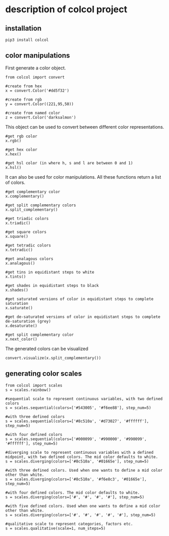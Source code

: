 # description of colcol project


## installation
```
pip3 install colcol
```

## color manipulations
First generate a color object.
```
from colcol import convert

#create from hex
x = convert.Color('#dd5f32')

#create from rgb
y = convert.Color((221,95,50))

#create from named color
z = convert.Color('darksalmon')
```


This object can be used to convert between different color representations.
```
#get rgb color
x.rgb()

#get hex color
x.hex()

#get hsl color (in where h, s and l are between 0 and 1)
x.hsl()
```

It can also be used for color manipulations. All these functions return a list of colors.
```
#get complementary color
x.complementary()

#get split complementary colors
x.split_complementary()

#get triadic colors
x.triadic()

#get square colors
x.square()

#get tetradic colors
x.tetradic()

#get analagous colors
x.analagous()

#get tins in equidistant steps to white
x.tints()

#get shades in equidistant steps to black
x.shades()

#get saturated versions of color in equidistant steps to complete saturation
x.saturate()

#get de-saturated versions of color in equidistant steps to complete de-saturation (grey)
x.desaturate()

#get split complementary color
x.next_color()
```

The generated colors can be visualized
```
convert.visualize(x.split_complementary())
```

## generating color scales


```
from colcol import scales
s = scales.rainbow()
```

```
#sequential scale to represent continuous variables, with two defined colors
s = scales.sequential(colors=['#543005', '#f6ee88'], step_num=5)

#with three defined colors
s = scales.sequential(colors=['#8c510a', '#d73027', '#ffffff'], step_num=5)

#with four defined colors
s = scales.sequential(colors=['#000099', '#990000', '#990099', '#ffffff'], step_num=5)
```

```
#diverging scale to represent continuous variables with a defined midpoint, with two defined colors. The mid color defaults to white.
s = scales.diverging(colors=['#8c510a', '#01665e'], step_num=5)

#with three defined colors. Used when one wants to define a mid color other than white.
s = scales.diverging(colors=['#8c510a', '#f6e8c3', '#01665e'], step_num=5)

#with four defined colors. The mid color defaults to white.
s = scales.diverging(colors=['#', '#', '#', '#'], step_num=5)

#with five defined colors. Used when one wants to define a mid color other than white.
s = scales.diverging(colors=['#', '#', '#', '#', '#'], step_num=5)
```


```
#qualitative scale to represent categories, factors etc.
s = scales.qualitative(scale=1, num_steps=5)
```

